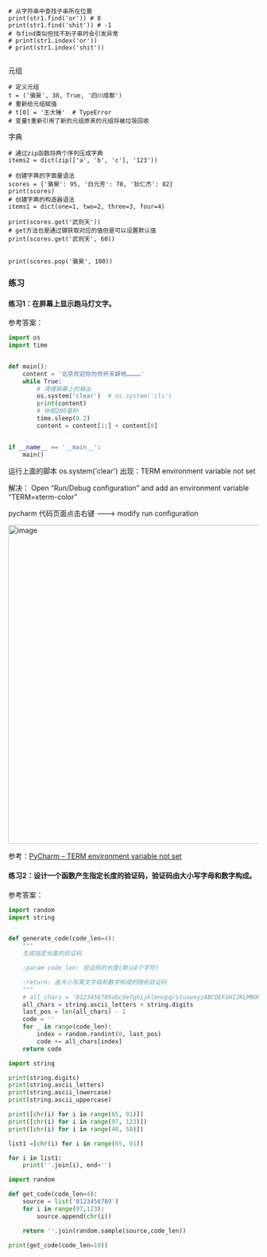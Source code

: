
```shell
# 从字符串中查找子串所在位置
print(str1.find('or')) # 8
print(str1.find('shit')) # -1
# 与find类似但找不到子串时会引发异常
# print(str1.index('or'))
# print(str1.index('shit'))


```




元组
```shell
# 定义元组
t = ('骆昊', 38, True, '四川成都')
# 重新给元组赋值
# t[0] = '王大锤'  # TypeError
# 变量t重新引用了新的元组原来的元组将被垃圾回收

```


字典
```shell
# 通过zip函数将两个序列压成字典
items2 = dict(zip(['a', 'b', 'c'], '123'))

```


```shell
# 创建字典的字面量语法
scores = {'骆昊': 95, '白元芳': 78, '狄仁杰': 82}
print(scores)
# 创建字典的构造器语法
items1 = dict(one=1, two=2, three=3, four=4)

print(scores.get('武则天'))
# get方法也是通过键获取对应的值但是可以设置默认值
print(scores.get('武则天', 60))


print(scores.pop('骆昊', 100))
```


### 练习

#### 练习1：在屏幕上显示跑马灯文字。

参考答案：

```Python
import os
import time


def main():
    content = '北京欢迎你为你开天辟地…………'
    while True:
        # 清理屏幕上的输出
        os.system('clear')  # os.system('cls')
        print(content)
        # 休眠200毫秒
        time.sleep(0.2)
        content = content[1:] + content[0]


if __name__ == '__main__':
    main()
```



运行上面的脚本
os.system('clear')
出现：TERM environment variable not set

解决：
Open “Run/Debug configuration” and add an environment variable “TERM=xterm-color”

pycharm 代码页面点击右键 ---> modify run configuration

<img width="640" alt="image" src="https://github.com/qiutian2020/python/assets/66943119/f133e071-8100-4f95-8ab3-826ae81020ab">

参考：[PyCharm – TERM environment variable not set](https://blog.csdn.net/SoftpaseFar/article/details/118358983)





#### 练习2：设计一个函数产生指定长度的验证码，验证码由大小写字母和数字构成。

参考答案：

```Python
import random
import string


def generate_code(code_len=4):
    """
    生成指定长度的验证码

    :param code_len: 验证码的长度(默认4个字符)

    :return: 由大小写英文字母和数字构成的随机验证码
    """
    # all_chars = '0123456789abcdefghijklmnopqrstuvwxyzABCDEFGHIJKLMNOPQRSTUVWXYZ'
    all_chars = string.ascii_letters + string.digits
    last_pos = len(all_chars) - 1
    code = ''
    for _ in range(code_len):
        index = random.randint(0, last_pos)
        code += all_chars[index]
    return code
```

```python
import string

print(string.digits)
print(string.ascii_letters)
print(string.ascii_lowercase)
print(string.ascii_uppercase)

print([chr(i) for i in range(65, 91)])
print([chr(i) for i in range(97, 123)])
print([chr(i) for i in range(48, 58)])

list1 =[chr(i) for i in range(65, 91)]

for i in list1:
    print(''.join(i), end='')
```



```python
import random

def get_code(code_len=4):
    source = list('0123456789')
    for i in range(97,123):
        source.append(chr(i))

    return ''.join(random.sample(source,code_len))

print(get_code(code_len=10))

```


